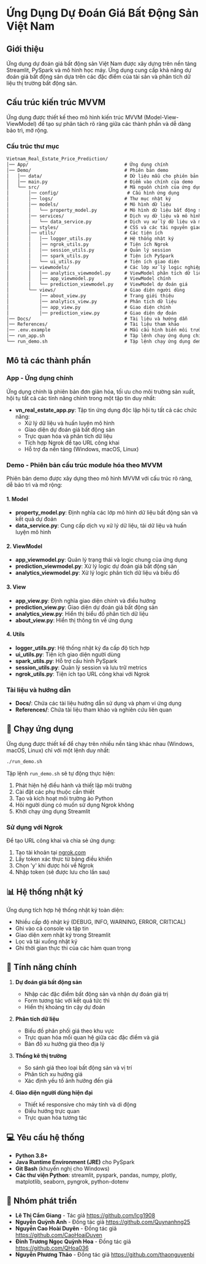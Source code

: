 # Ứng Dụng Dự Đoán Giá Bất Động Sản Việt Nam

## Giới thiệu

Ứng dụng dự đoán giá bất động sản Việt Nam được xây dựng trên nền tảng Streamlit, PySpark và mô hình học máy. Ứng dụng cung cấp khả năng dự đoán giá bất động sản dựa trên các đặc điểm của tài sản và phân tích dữ liệu thị trường bất động sản.

## Cấu trúc kiến trúc MVVM

Ứng dụng được thiết kế theo mô hình kiến trúc MVVM (Model-View-ViewModel) để tạo sự phân tách rõ ràng giữa các thành phần và dễ dàng bảo trì, mở rộng.

### Cấu trúc thư mục

```txt
Vietnam_Real_Estate_Price_Prediction/
│── App/                                   # Ứng dụng chính
│── Demo/                                  # Phiên bản demo
│   │── data/                              # Dữ liệu mẫu cho phiên bản demo
│   │── main.py                            # Điểm vào chính của demo
│   └── src/                               # Mã nguồn chính của ứng dụng
│       │── config/                         # Cấu hình ứng dụng
│       │── logs/                          # Thư mục nhật ký
│       │── models/                        # Mô hình dữ liệu
│       │   └── property_model.py          # Mô hình dữ liệu bất động sản
│       │── services/                      # Dịch vụ dữ liệu và mô hình
│       │   └── data_service.py            # Dịch vụ xử lý dữ liệu và mô hình
│       │── styles/                        # CSS và các tài nguyên giao diện
│       │── utils/                         # Các tiện ích
│       │   │── logger_utils.py            # Hệ thống nhật ký
│       │   │── ngrok_utils.py             # Tiện ích Ngrok
│       │   │── session_utils.py           # Quản lý session
│       │   │── spark_utils.py             # Tiện ích PySpark
│       │   └── ui_utils.py                # Tiện ích giao diện
│       │── viewmodels/                    # Các lớp xử lý logic nghiệp vụ
│       │   │── analytics_viewmodel.py     # ViewModel phân tích dữ liệu
│       │   │── app_viewmodel.py           # ViewModel chính
│       │   └── prediction_viewmodel.py    # ViewModel dự đoán giá
│       └── views/                         # Giao diện người dùng
│           │── about_view.py              # Trang giới thiệu
│           │── analytics_view.py          # Phân tích dữ liệu
│           │── app_view.py                # Giao diện chính
│           │── prediction_view.py         # Giao diện dự đoán
│── Docs/                                  # Tài liệu và hướng dẫn
│── References/                            # Tài liệu tham khảo
│── .env.example                           # Mẫu cấu hình biến môi trường
│── run_app.sh                             # Tập lệnh chạy ứng dụng chính (đa nền tảng)
└── run_demo.sh                            # Tập lệnh chạy ứng dụng demo (đa nền tảng)
```

## Mô tả các thành phần

### App - Ứng dụng chính

Ứng dụng chính là phiên bản đơn giản hóa, tối ưu cho môi trường sản xuất, hội tụ tất cả các tính năng chính trong một tập tin duy nhất:

- **vn_real_estate_app.py**: Tập tin ứng dụng độc lập hội tụ tất cả các chức năng:
  - Xử lý dữ liệu và huấn luyện mô hình
  - Giao diện dự đoán giá bất động sản
  - Trực quan hóa và phân tích dữ liệu
  - Tích hợp Ngrok để tạo URL công khai
  - Hỗ trợ đa nền tảng (Windows, macOS, Linux)

### Demo - Phiên bản cấu trúc module hóa theo MVVM

Phiên bản demo được xây dựng theo mô hình MVVM với cấu trúc rõ ràng, dễ bảo trì và mở rộng:

#### 1. Model

- **property_model.py**: Định nghĩa các lớp mô hình dữ liệu bất động sản và kết quả dự đoán
- **data_service.py**: Cung cấp dịch vụ xử lý dữ liệu, tải dữ liệu và huấn luyện mô hình

#### 2. ViewModel

- **app_viewmodel.py**: Quản lý trạng thái và logic chung của ứng dụng
- **prediction_viewmodel.py**: Xử lý logic dự đoán giá bất động sản
- **analytics_viewmodel.py**: Xử lý logic phân tích dữ liệu và biểu đồ

#### 3. View

- **app_view.py**: Định nghĩa giao diện chính và điều hướng
- **prediction_view.py**: Giao diện dự đoán giá bất động sản
- **analytics_view.py**: Hiển thị biểu đồ phân tích dữ liệu
- **about_view.py**: Hiển thị thông tin về ứng dụng

#### 4. Utils

- **logger_utils.py**: Hệ thống nhật ký đa cấp độ tích hợp
- **ui_utils.py**: Tiện ích giao diện người dùng
- **spark_utils.py**: Hỗ trợ cấu hình PySpark
- **session_utils.py**: Quản lý session và lưu trữ metrics
- **ngrok_utils.py**: Tiện ích tạo URL công khai với Ngrok

### Tài liệu và hướng dẫn

- **Docs/**: Chứa các tài liệu hướng dẫn sử dụng và phạm vi ứng dụng
- **References/**: Chứa tài liệu tham khảo và nghiên cứu liên quan

## 🚀 Chạy ứng dụng

Ứng dụng được thiết kế để chạy trên nhiều nền tảng khác nhau (Windows, macOS, Linux) chỉ với một lệnh duy nhất:

```bash
./run_demo.sh
```

Tập lệnh `run_demo.sh` sẽ tự động thực hiện:

1. Phát hiện hệ điều hành và thiết lập môi trường
2. Cài đặt các phụ thuộc cần thiết
3. Tạo và kích hoạt môi trường ảo Python
4. Hỏi người dùng có muốn sử dụng Ngrok không
5. Khởi chạy ứng dụng Streamlit

### Sử dụng với Ngrok

Để tạo URL công khai và chia sẻ ứng dụng:

1. Tạo tài khoản tại [ngrok.com](https://ngrok.com)
2. Lấy token xác thực từ bảng điều khiển
3. Chọn 'y' khi được hỏi về Ngrok
4. Nhập token (sẽ được lưu cho lần sau)

## 📊 Hệ thống nhật ký

Ứng dụng tích hợp hệ thống nhật ký toàn diện:

- Nhiều cấp độ nhật ký (DEBUG, INFO, WARNING, ERROR, CRITICAL)
- Ghi vào cả console và tập tin
- Giao diện xem nhật ký trong Streamlit
- Lọc và tải xuống nhật ký
- Ghi thời gian thực thi của các hàm quan trọng

## 🌟 Tính năng chính

1. **Dự đoán giá bất động sản**
   - Nhập các đặc điểm bất động sản và nhận dự đoán giá trị
   - Form tương tác với kết quả tức thì
   - Hiển thị khoảng tin cậy dự đoán

2. **Phân tích dữ liệu**
   - Biểu đồ phân phối giá theo khu vực
   - Trực quan hóa mối quan hệ giữa các đặc điểm và giá
   - Bản đồ xu hướng giá theo địa lý

3. **Thống kê thị trường**
   - So sánh giá theo loại bất động sản và vị trí
   - Phân tích xu hướng giá
   - Xác định yếu tố ảnh hưởng đến giá

4. **Giao diện người dùng hiện đại**
   - Thiết kế responsive cho máy tính và di động
   - Điều hướng trực quan
   - Trực quan hóa tương tác

## 💻 Yêu cầu hệ thống

- **Python 3.8+**
- **Java Runtime Environment (JRE)** cho PySpark
- **Git Bash** (khuyến nghị cho Windows)
- **Các thư viện Python**: streamlit, pyspark, pandas, numpy, plotly, matplotlib, seaborn, pyngrok, python-dotenv

## 👥 Nhóm phát triển

- **Lê Thị Cẩm Giang** - Tác giả  <https://github.com/lcg1908>
- **Nguyễn Quỳnh Anh** - Đồng tác giả  <https://github.com/Quynanhng25>
- **Nguyễn Cao Hoài Duyên** - Đồng tác giả <https://github.com/CaoHoaiDuyen>
- **Đinh Trương Ngọc Quỳnh Hoa** - Đồng tác giả <https://github.com/QHoa036>
- **Nguyễn Phương Thảo** - Đồng tác giả <https://github.com/thaonguyenbi>
